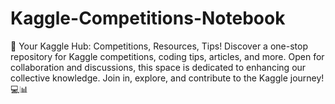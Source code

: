 # Kaggle-Competitions-Notebook
 🚀 Your Kaggle Hub: Competitions, Resources, Tips!  Discover a one-stop repository for Kaggle competitions, coding tips, articles, and more. Open for collaboration and discussions, this space is dedicated to enhancing our collective knowledge. Join in, explore, and contribute to the Kaggle journey! 💻📊
